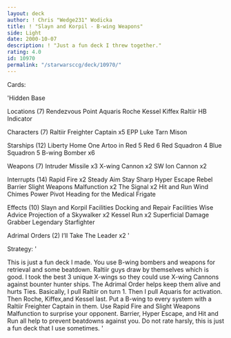 ```yaml
---
layout: deck
author: ! Chris "Wedge231" Wodicka
title: ! "Slayn and Korpil - B-wing Weapons"
side: Light
date: 2000-10-07
description: ! "Just a fun deck I threw together."
rating: 4.0
id: 10970
permalink: "/starwarsccg/deck/10970/"
---
```

Cards: 

'Hidden Base

Locations (7)
Rendezvous Point
Aquaris
Roche
Kessel
Kiffex
Raltiir
HB Indicator

Characters (7)
Raltiir Freighter Captain x5
EPP Luke
Tarn Mison

Starships (12)
Liberty
Home One
Artoo in Red 5
Red 6
Red Squadron 4
Blue Squadron 5
B-wing Bomber x6

Weapons (7)
Intruder Missile x3
X-wing Cannon x2
SW Ion Cannon x2

Interrupts (14)
Rapid Fire x2
Steady Aim
Stay Sharp
Hyper Escape
Rebel Barrier
Slight Weapons Malfunction x2
The Signal x2
Hit and Run
Wind Chimes
Power Pivot
Heading for the Medical Frigate

Effects (10)
Slayn and Korpil Facilities
Docking and Repair Facilities
Wise Advice
Projection of a Skywalker x2
Kessel Run x2
Superficial Damage
Grabber
Legendary Starfighter

Adrimal Orders (2)
I’ll Take The Leader x2
'

Strategy: '

This is just a fun deck I made. You use B-wing bombers and weapons for retrieval and some beatdown. Raltiir guys draw by themselves which is good. I took the best 3 unique X-wings so they could use X-wing Cannons against bounter hunter ships. The Adrimal Order helps keep them alive and hurts Ties. Basically, I pull Raltiir on turn 1. Then I pull Aquaris for activation. Then Roche, Kiffex,and Kessel last. Put a B-wing to every system with a Raltiir Freighter Captain in them. Use Rapid Fire and Slight Weapons Malfunction to surprise your opponent. Barrier, Hyper Escape, and Hit and Run all help to prevent beatdowns against you. Do not rate harsly, this is just a fun deck that I use sometimes. '
